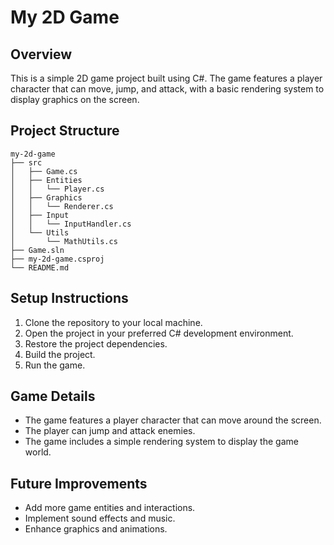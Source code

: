 # My 2D Game

## Overview
This is a simple 2D game project built using C#. The game features a player character that can move, jump, and attack, with a basic rendering system to display graphics on the screen.

## Project Structure
```
my-2d-game
├── src
│   ├── Game.cs
│   ├── Entities
│   │   └── Player.cs
│   ├── Graphics
│   │   └── Renderer.cs
│   ├── Input
│   │   └── InputHandler.cs
│   └── Utils
│       └── MathUtils.cs
├── Game.sln
├── my-2d-game.csproj
└── README.md
```

## Setup Instructions
1. Clone the repository to your local machine.
2. Open the project in your preferred C# development environment.
3. Restore the project dependencies.
4. Build the project.
5. Run the game.

## Game Details
- The game features a player character that can move around the screen.
- The player can jump and attack enemies.
- The game includes a simple rendering system to display the game world.

## Future Improvements
- Add more game entities and interactions.
- Implement sound effects and music.
- Enhance graphics and animations.